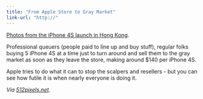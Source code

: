 ```yaml
---
title: "From Apple Store to Gray Market"
link-url: "http://"
---
```

<p><a href="http://micgadget.com/17607/3000-people-line-up-for-hong-kong-iphone-4s-launch/">Photos from the iPhone 4S launch in Hong Kong</a>.</p>
<p>Professional queuers (people paid to line up and buy stuff), regular folks buying 5 iPhone 4S at a time just to turn around and sell them to the gray market as soon as they leave the store, making around $140 per iPhone 4S.</p>
<p>Apple tries to do what it can to stop the scalpers and resellers - but you can see how futile it is when nearly everyone is doing it.</p>
<p><em>Via <a href="http://512pixels.net/on-hong-kong-and-the-iphone-4s/">512pixels.net</a>.</em></p>
